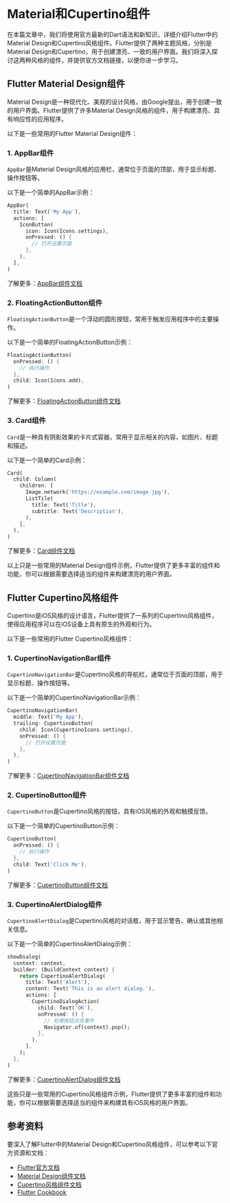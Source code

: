 # Material和Cupertino组件


在本篇文章中，我们将使用官方最新的Dart语法和新知识，详细介绍Flutter中的Material Design和Cupertino风格组件。Flutter提供了两种主题风格，分别是Material Design和Cupertino，用于创建漂亮、一致的用户界面。我们将深入探讨这两种风格的组件，并提供官方文档链接，以便你进一步学习。



## Flutter Material Design组件

Material Design是一种现代化、美观的设计风格，由Google提出，用于创建一致的用户界面。Flutter提供了许多Material Design风格的组件，用于构建漂亮、具有响应性的应用程序。

以下是一些常用的Flutter Material Design组件：

### 1. AppBar组件

`AppBar`是Material Design风格的应用栏，通常位于页面的顶部，用于显示标题、操作按钮等。

以下是一个简单的AppBar示例：

```dart
AppBar(
  title: Text('My App'),
  actions: [
    IconButton(
      icon: Icon(Icons.settings),
      onPressed: () {
        // 打开设置页面
      },
    ),
  ],
)
```

了解更多：[AppBar组件文档](https://api.flutter.dev/flutter/material/AppBar-class.html)

### 2. FloatingActionButton组件

`FloatingActionButton`是一个浮动的圆形按钮，常用于触发应用程序中的主要操作。

以下是一个简单的FloatingActionButton示例：

```dart
FloatingActionButton(
  onPressed: () {
    // 执行操作
  },
  child: Icon(Icons.add),
)
```

了解更多：[FloatingActionButton组件文档](https://api.flutter.dev/flutter/material/FloatingActionButton-class.html)

### 3. Card组件

`Card`是一种具有阴影效果的卡片式容器，常用于显示相关的内容，如图片、标题和描述。

以下是一个简单的Card示例：

```dart
Card(
  child: Column(
    children: [
      Image.network('https://example.com/image.jpg'),
      ListTile(
        title: Text('Title'),
        subtitle: Text('Description'),
      ),
    ],
  ),
)
```

了解更多：[Card组件文档](https://api.flutter.dev/flutter/material/Card-class.html)

以上只是一些常用的Material Design组件示例，Flutter提供了更多丰富的组件和功能，你可以根据需要选择适当的组件来构建漂亮的用户界面。

## Flutter Cupertino风格组件

Cupertino是iOS风格的设计语言，Flutter提供了一系列的Cupertino风格组件，使得应用程序可以在iOS设备上具有原生的外观和行为。

以下是一些常用的Flutter Cupertino风格组件：

### 1. CupertinoNavigationBar组件

`CupertinoNavigationBar`是Cupertino风格的导航栏，通常位于页面的顶部，用于显示标题、操作按钮等。

以下是一个简单的CupertinoNavigationBar示例：

```dart
CupertinoNavigationBar(
  middle: Text('My App'),
  trailing: CupertinoButton(
    child: Icon(CupertinoIcons.settings),
    onPressed: () {
      // 打开设置页面
    },
  ),
)
```

了解更多：[CupertinoNavigationBar组件文档](https://api.flutter.dev/flutter/cupertino/CupertinoNavigationBar-class.html)

### 2. CupertinoButton组件

`CupertinoButton`是Cupertino风格的按钮，具有iOS风格的外观和触摸反馈。

以下是一个简单的CupertinoButton示例：

```dart
CupertinoButton(
  onPressed: () {
    // 执行操作
  },
  child: Text('Click Me'),
)
```

了解更多：[CupertinoButton组件文档](https://api.flutter.dev/flutter/cupertino/CupertinoButton-class.html)

### 3. CupertinoAlertDialog组件

`CupertinoAlertDialog`是Cupertino风格的对话框，用于显示警告、确认或其他相关信息。

以下是一个简单的CupertinoAlertDialog示例：

```dart
showDialog(
  context: context,
  builder: (BuildContext context) {
    return CupertinoAlertDialog(
      title: Text('Alert'),
      content: Text('This is an alert dialog.'),
      actions: [
        CupertinoDialogAction(
          child: Text('OK'),
          onPressed: () {
            // 处理按钮点击事件
            Navigator.of(context).pop();
          },
        ),
      ],
    );
  },
)
```

了解更多：[CupertinoAlertDialog组件文档](https://api.flutter.dev/flutter/cupertino/CupertinoAlertDialog-class.html)

这些只是一些常用的Cupertino风格组件示例，Flutter提供了更多丰富的组件和功能，你可以根据需要选择适当的组件来构建具有iOS风格的用户界面。

## 参考资料

要深入了解Flutter中的Material Design和Cupertino风格组件，可以参考以下官方资源和文档：

- [Flutter官方文档](https://flutter.dev/docs)
- [Material Design组件文档](https://flutter.dev/docs/development/ui/widgets/material)
- [Cupertino风格组件文档](https://flutter.dev/docs/development/ui/widgets/cupertino)
- [Flutter Cookbook](https://flutter.dev/docs/cookbook)
